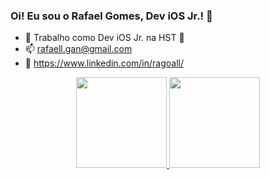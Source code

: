 ### Oi! Eu sou o Rafael Gomes, Dev iOS Jr.! 📱

- 🔭 Trabalho como Dev iOS Jr. na HST 🤩
- 📫 rafaell.gan@gmail.com
- 👔 https://www.linkedin.com/in/ragoall/

<div align="center">
  <a href="https://github.com/rafallgo">
  <img height="145em" src="https://github-readme-stats.vercel.app/api?username=rafallgo&show_icons=true&theme=dark&include_all_commits=true&count_private=true"/>
  <img height="145em" src="https://github-readme-stats.vercel.app/api/top-langs/?username=rafallgo&layout=compact&langs_count=7&theme=dark"/>
</div>

